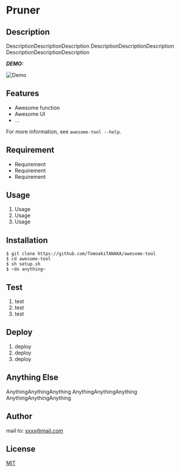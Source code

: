 # Pruner

## Description

DescriptionDescriptionDescription
DescriptionDescriptionDescription
DescriptionDescriptionDescription

***DEMO:***

![Demo](https://image-url.gif)

## Features

- Awesome function
- Awesome UI
- ...

For more information, see `awesome-tool --help`.

## Requirement

- Requirement
- Requirement
- Requirement

## Usage

1. Usage
2. Usage
3. Usage

## Installation

```
$ git clone https://github.com/TomoakiTANAKA/awesome-tool
$ cd awesome-tool
$ sh setup.sh
$ ~do anything~
```

## Test

1. test
2. test
3. test

## Deploy

1. deploy
2. deploy
3. deploy

## Anything Else

AnythingAnythingAnything
AnythingAnythingAnything
AnythingAnythingAnything

## Author


mail to: xxxx@mail.com

## License

[MIT](http://TomoakiTANAKA.mit-license.org)</blockquote>